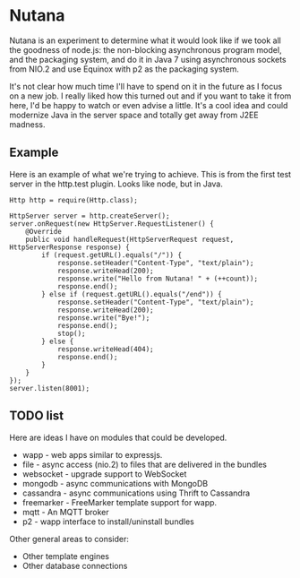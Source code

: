 # Nutana

Nutana is an experiment to determine what it would look like if we took
all the goodness of node.js: the non-blocking asynchronous program model,
and the packaging system, and do it in Java 7 using asynchronous sockets from NIO.2
and use Equinox with p2 as the packaging system.

It's not clear how much time I'll have to spend on it in the future as I focus
on a new job. I really liked how this turned out and if you want to take it
from here, I'd be happy to watch or even advise a little. It's a cool idea and
could modernize Java in the server space and totally get away from J2EE madness.

## Example

Here is an example of what we're trying to achieve. This is from the first test
server in the http.test plugin. Looks like node, but in Java.

    Http http = require(Http.class);
		
    HttpServer server = http.createServer();
    server.onRequest(new HttpServer.RequestListener() {
        @Override
        public void handleRequest(HttpServerRequest request, HttpServerResponse response) {
            if (request.getURL().equals("/")) {
                response.setHeader("Content-Type", "text/plain");
                response.writeHead(200);
                response.write("Hello from Nutana! " + (++count));
                response.end();
            } else if (request.getURL().equals("/end")) {
                response.setHeader("Content-Type", "text/plain");
                response.writeHead(200);
                response.write("Bye!");
                response.end();
                stop();
            } else {
                response.writeHead(404);
                response.end();
            }
        }
    });
    server.listen(8001);

## TODO list

Here are ideas I have on modules that could be developed.

* wapp - web apps similar to expressjs.
* file - async access (nio.2) to files that are delivered in the bundles
* websocket - upgrade support to WebSocket
* mongodb - async communications with MongoDB
* cassandra - async communications using Thrift to Cassandra
* freemarker - FreeMarker template support for wapp.
* mqtt - An MQTT broker
* p2 - wapp interface to install/uninstall bundles

Other general areas to consider:

* Other template engines
* Other database connections
